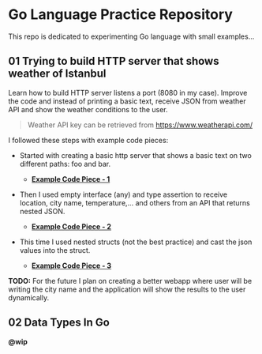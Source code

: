 # Go Language Practice Repository

This repo is dedicated to experimenting Go language with small examples...

## 01 Trying to build HTTP server that shows weather of Istanbul

Learn how to build HTTP server listens a port (8080 in my case). Improve the code and instead of printing a basic text, receive JSON from weather API and show the weather conditions to the user. 

>Weather API key can be retrieved from https://www.weatherapi.com/

I followed these steps with example code pieces:

- Started with creating a basic http server that shows a basic text on two different paths: foo and bar.
    - [**Example Code Piece - 1**](https://github.com/tberk-s/go-practices/blob/main/src/01-HTTP-STUFF/basic-http-server/main.go)

- Then I used empty interface (any) and type assertion to receive location, city name, temperature,... and others from an API that returns nested JSON. 

    - [**Example Code Piece - 2**](https://github.com/tberk-s/go-practices/blob/main/src/01-HTTP-STUFF/weather-api-practice-without-struct/main.go)

- This time I used nested structs (not the best practice) and cast the json values into the struct.

    - [**Example Code Piece - 3**](https://github.com/tberk-s/go-practices/blob/main/src/01-HTTP-STUFF/weather-api-practice-with-struct/main.go)

**TODO:** For the future I plan on creating a better webapp where user will be writing the city name and the application will show the results to the user dynamically.


## 02 Data Types In Go

**@wip**